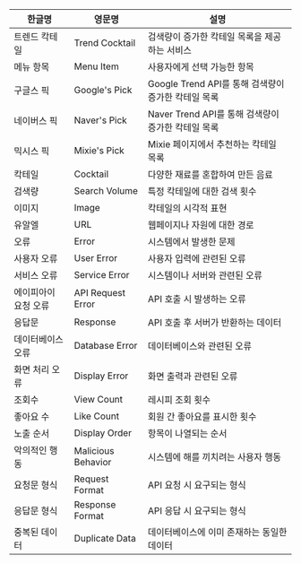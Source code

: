 | 한글명         | 영문명                  | 설명                                                       |
|-------------|-----------------------|----------------------------------------------------------|
| 트렌드 칵테일     | Trend Cocktail         | 검색량이 증가한 칵테일 목록을 제공하는 서비스           |
| 메뉴 항목       | Menu Item              | 사용자에게 선택 가능한 항목                              |
| 구글스 픽       | Google's Pick          | Google Trend API를 통해 검색량이 증가한 칵테일 목록      |
| 네이버스 픽      | Naver's Pick           | Naver Trend API를 통해 검색량이 증가한 칵테일 목록       |
| 믹시스 픽       | Mixie's Pick           | Mixie 페이지에서 추천하는 칵테일 목록                    |
| 칵테일         | Cocktail               | 다양한 재료를 혼합하여 만든 음료                         |
| 검색량         | Search Volume          | 특정 칵테일에 대한 검색 횟수                            |
| 이미지         | Image                  | 칵테일의 시각적 표현                                     |
| 유알엘         | URL                   | 웹페이지나 자원에 대한 경로                              |
| 오류          | Error                  | 시스템에서 발생한 문제                                   |
| 사용자 오류      | User Error             | 사용자 입력에 관련된 오류                                 |
| 서비스 오류      | Service Error          | 시스템이나 서버와 관련된 오류                             |
| 에이피아이 요청 오류 | API Request Error      | API 호출 시 발생하는 오류                                 |
| 응답문         | Response               | API 호출 후 서버가 반환하는 데이터                       |
| 데이터베이스 오류   | Database Error         | 데이터베이스와 관련된 오류                               |
| 화면 처리 오류    | Display Error          | 화면 출력과 관련된 오류                                   |
| 조회수         | View Count             | 레시피 조회 횟수                                         |
| 좋아요 수       | Like Count             | 회원 간 좋아요를 표시한 횟수                             |
| 노출 순서       | Display Order          | 항목이 나열되는 순서                                      |
| 악의적인 행동     | Malicious Behavior      | 시스템에 해를 끼치려는 사용자 행동                       |
| 요청문 형식      | Request Format         | API 요청 시 요구되는 형식                                 |
| 응답문 형식      | Response Format        | API 응답 시 요구되는 형식                                 |
| 중복된 데이터     | Duplicate Data         | 데이터베이스에 이미 존재하는 동일한 데이터               |
